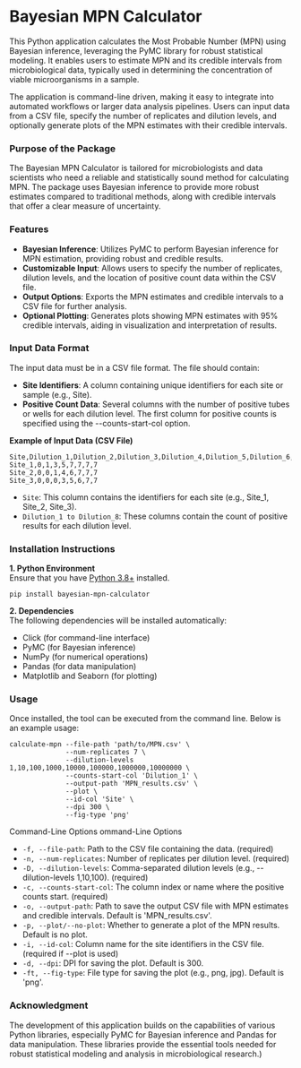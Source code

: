 # Bayesian MPN Calculator
This Python application calculates the Most Probable Number (MPN) using Bayesian inference, leveraging the PyMC library for robust statistical modeling. It enables users to estimate MPN and its credible intervals from microbiological data, typically used in determining the concentration of viable microorganisms in a sample.

The application is command-line driven, making it easy to integrate into automated workflows or larger data analysis pipelines. Users can input data from a CSV file, specify the number of replicates and dilution levels, and optionally generate plots of the MPN estimates with their credible intervals.

### Purpose of the Package

The Bayesian MPN Calculator is tailored for microbiologists and data scientists who need a reliable and statistically sound method for calculating MPN. The package uses Bayesian inference to provide more robust estimates compared to traditional methods, along with credible intervals that offer a clear measure of uncertainty.

### Features

- **Bayesian Inference**: Utilizes PyMC to perform Bayesian inference for MPN estimation, providing robust and credible results.
- **Customizable Input**: Allows users to specify the number of replicates, dilution levels, and the location of positive count data within the CSV file.
- **Output Options**: Exports the MPN estimates and credible intervals to a CSV file for further analysis.
- **Optional Plotting**: Generates plots showing MPN estimates with 95% credible intervals, aiding in visualization and interpretation of results.

### Input Data Format

The input data must be in a CSV file format. The file should contain:

- **Site Identifiers**: A column containing unique identifiers for each site or sample (e.g., Site).
- **Positive Count Data**: Several columns with the number of positive tubes or wells for each dilution level. The first column for positive counts is specified using the --counts-start-col option.

**Example of Input Data (CSV File)**
```shell
Site,Dilution_1,Dilution_2,Dilution_3,Dilution_4,Dilution_5,Dilution_6,Dilution_7,Dilution_8
Site_1,0,1,3,5,7,7,7,7
Site_2,0,0,1,4,6,7,7,7
Site_3,0,0,0,3,5,6,7,7
```
- `Site`: This column contains the identifiers for each site (e.g., Site_1, Site_2, Site_3).
- `Dilution_1 to Dilution_8`: These columns contain the count of positive results for each dilution level.

### Installation Instructions

**1. Python Environment**  
Ensure that you have [Python 3.8+](https://www.python.org/) installed.

```shell
pip install bayesian-mpn-calculator
```
**2. Dependencies**  
The following dependencies will be installed automatically:

- Click (for command-line interface)
- PyMC (for Bayesian inference)
- NumPy (for numerical operations)
- Pandas (for data manipulation)
- Matplotlib and Seaborn (for plotting)

### Usage
Once installed, the tool can be executed from the command line. Below is an example usage:

```shell
calculate-mpn --file-path 'path/to/MPN.csv' \
              --num-replicates 7 \
              --dilution-levels 1,10,100,1000,10000,100000,1000000,10000000 \
              --counts-start-col 'Dilution_1' \
              --output-path 'MPN_results.csv' \
              --plot \
              --id-col 'Site' \
              --dpi 300 \
              --fig-type 'png'
```

Command-Line Options
ommand-Line Options
- `-f, --file-path`: Path to the CSV file containing the data. (required)
- `-n, --num-replicates`: Number of replicates per dilution level. (required)
- `-D, --dilution-levels`: Comma-separated dilution levels (e.g., --dilution-levels 1,10,100). (required)
- `-c, --counts-start-col`: The column index or name where the positive counts start. (required)
- `-o, --output-path`: Path to save the output CSV file with MPN estimates and credible intervals. Default is 'MPN_results.csv'.
- `-p, --plot/--no-plot`: Whether to generate a plot of the MPN results. Default is no plot.
- `-i, --id-col`: Column name for the site identifiers in the CSV file. (required if --plot is used)
- `-d, --dpi`: DPI for saving the plot. Default is 300.
- `-ft, --fig-type`: File type for saving the plot (e.g., png, jpg). Default is 'png'.

### Acknowledgment
The development of this application builds on the capabilities of various Python libraries, especially PyMC for Bayesian inference and Pandas for data manipulation. These libraries provide the essential tools needed for robust statistical modeling and analysis in microbiological research.) 

